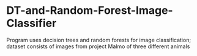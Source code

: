 # DT-and-Random-Forest-Image-Classifier
Program uses decision trees and random forests for image classification; dataset consists of images from project Malmo of three different animals
